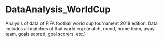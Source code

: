 # DataAnalysis_WorldCup
Analysis of data of FIFA football world cup tournament 2018 edition. Data includes all matches of that world cup (match, round, home team, away team, goals scored, goal scorers, etc.)
